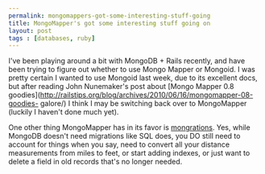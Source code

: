 ```yaml
---
permalink: mongomappers-got-some-interesting-stuff-going
title: MongoMapper's got some interesting stuff going on
layout: post
tags : [databases, ruby]
---
```





I've been playing around a bit with MongoDB + Rails recently, and have been
trying to figure out whether to use Mongo Mapper or Mongoid. I was pretty
certain I wanted to use Mongoid last week, due to its excellent docs, but
after reading John Nunemaker's post about [Mongo Mapper 0.8
goodies](http://railstips.org/blog/archives/2010/06/16/mongomapper-08-goodies-
galore/) I think I may be switching back over to MongoMapper (luckily I
haven't done much yet).

One other thing MongoMapper has in its favor is
[mongrations](http://github.com/terrbear/mongrations). Yes, while MongoDB
doesn't need migrations like SQL does, you DO still need to account for things
when you say, need to convert all your distance measurements from miles to
feet, or start adding indexes, or just want to delete a field in old records
that's no longer needed.

